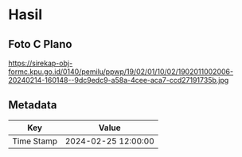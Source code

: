 # Hasil

## Foto C Plano

https://sirekap-obj-formc.kpu.go.id/0140/pemilu/ppwp/19/02/01/10/02/1902011002006-20240214-160148--9dc9edc9-a58a-4cee-aca7-ccd27191735b.jpg


## Metadata

| Key        | Value               |
| ---------- | ------------------- |
| Time Stamp | 2024-02-25 12:00:00 |



